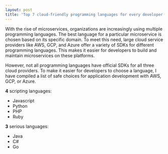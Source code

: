 ```yaml
---
layout: post
title: 'Top 7 cloud-friendly programming languages for every developer :cloud:'
---
```


With the rise of microservices, organizations are increasingly using multiple programming languages. The best language for a particular microservice is chosen based on its specific domain. To meet this need, large cloud service providers like AWS, GCP, and Azure offer a variety of SDKs for different programming languages. This makes it easier for developers to build and maintain microservices on these platforms.

However, not all programming languages have official SDKs for all three cloud providers. To make it easier for developers to choose a language, I have compiled a list of safe choices for application development with AWS, GCP, or Azure.

**4** scripting languages:
- Javascript
- Python  
- PHP
- Ruby

**3** serious languages:
- Java
- C#
- Go
